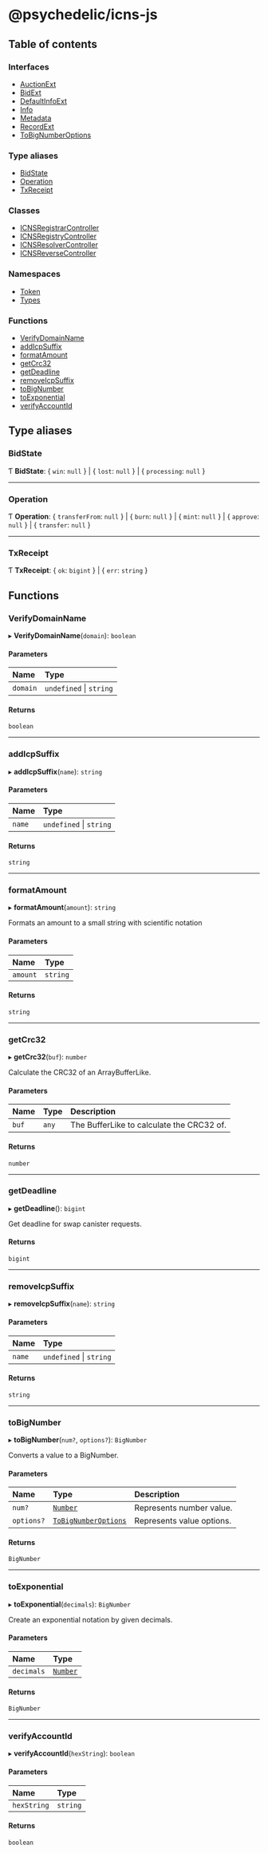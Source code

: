 # @psychedelic/icns-js

## Table of contents

### Interfaces

- [AuctionExt](interfaces/AuctionExt.md)
- [BidExt](interfaces/BidExt.md)
- [DefaultInfoExt](interfaces/DefaultInfoExt.md)
- [Info](interfaces/Info.md)
- [Metadata](interfaces/Metadata.md)
- [RecordExt](interfaces/RecordExt.md)
- [ToBigNumberOptions](interfaces/ToBigNumberOptions.md)

### Type aliases

- [BidState](README.md#bidstate)
- [Operation](README.md#operation)
- [TxReceipt](README.md#txreceipt)

### Classes

- [ICNSRegistrarController](classes/ICNSRegistrarController.md)
- [ICNSRegistryController](classes/ICNSRegistryController.md)
- [ICNSResolverController](classes/ICNSResolverController.md)
- [ICNSReverseController](classes/ICNSReverseController.md)

### Namespaces

- [Token](modules/Token.md)
- [Types](modules/Types.md)

### Functions

- [VerifyDomainName](README.md#verifydomainname)
- [addIcpSuffix](README.md#addicpsuffix)
- [formatAmount](README.md#formatamount)
- [getCrc32](README.md#getcrc32)
- [getDeadline](README.md#getdeadline)
- [removeIcpSuffix](README.md#removeicpsuffix)
- [toBigNumber](README.md#tobignumber)
- [toExponential](README.md#toexponential)
- [verifyAccountId](README.md#verifyaccountid)

## Type aliases

### BidState

Ƭ **BidState**: { `win`: ``null``  } \| { `lost`: ``null``  } \| { `processing`: ``null``  }

___

### Operation

Ƭ **Operation**: { `transferFrom`: ``null``  } \| { `burn`: ``null``  } \| { `mint`: ``null``  } \| { `approve`: ``null``  } \| { `transfer`: ``null``  }

___

### TxReceipt

Ƭ **TxReceipt**: { `ok`: `bigint`  } \| { `err`: `string`  }

## Functions

### VerifyDomainName

▸ **VerifyDomainName**(`domain`): `boolean`

#### Parameters

| Name | Type |
| :------ | :------ |
| `domain` | `undefined` \| `string` |

#### Returns

`boolean`

___

### addIcpSuffix

▸ **addIcpSuffix**(`name`): `string`

#### Parameters

| Name | Type |
| :------ | :------ |
| `name` | `undefined` \| `string` |

#### Returns

`string`

___

### formatAmount

▸ **formatAmount**(`amount`): `string`

Formats an amount to a small string with scientific notation

#### Parameters

| Name | Type |
| :------ | :------ |
| `amount` | `string` |

#### Returns

`string`

___

### getCrc32

▸ **getCrc32**(`buf`): `number`

Calculate the CRC32 of an ArrayBufferLike.

#### Parameters

| Name | Type | Description |
| :------ | :------ | :------ |
| `buf` | `any` | The BufferLike to calculate the CRC32 of. |

#### Returns

`number`

___

### getDeadline

▸ **getDeadline**(): `bigint`

Get deadline for swap canister requests.

#### Returns

`bigint`

___

### removeIcpSuffix

▸ **removeIcpSuffix**(`name`): `string`

#### Parameters

| Name | Type |
| :------ | :------ |
| `name` | `undefined` \| `string` |

#### Returns

`string`

___

### toBigNumber

▸ **toBigNumber**(`num?`, `options?`): `BigNumber`

Converts a value to a BigNumber.

#### Parameters

| Name | Type | Description |
| :------ | :------ | :------ |
| `num?` | [`Number`](modules/Types.md#number) | Represents number value. |
| `options?` | [`ToBigNumberOptions`](interfaces/ToBigNumberOptions.md) | Represents value options. |

#### Returns

`BigNumber`

___

### toExponential

▸ **toExponential**(`decimals`): `BigNumber`

Create an exponential notation by given decimals.

#### Parameters

| Name | Type |
| :------ | :------ |
| `decimals` | [`Number`](modules/Types.md#number) |

#### Returns

`BigNumber`

___

### verifyAccountId

▸ **verifyAccountId**(`hexString`): `boolean`

#### Parameters

| Name | Type |
| :------ | :------ |
| `hexString` | `string` |

#### Returns

`boolean`
